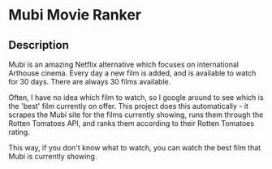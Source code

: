# Mubi Movie Ranker

## Description

Mubi is an amazing Netflix alternative which focuses on international Arthouse cinema. Every day a new film is added, and is available to watch for 30 days. There are always 30 films available.

Often, I have no idea which film to watch, so I google around to see which is the 'best' film currently on offer. This project does this automatically - it scrapes the Mubi site for the films currently showing, runs them through the Rotten Tomatoes API, and ranks them according to their Rotten Tomatoes rating.

This way, if you don't know what to watch, you can watch the best film that Mubi is currently showing.
